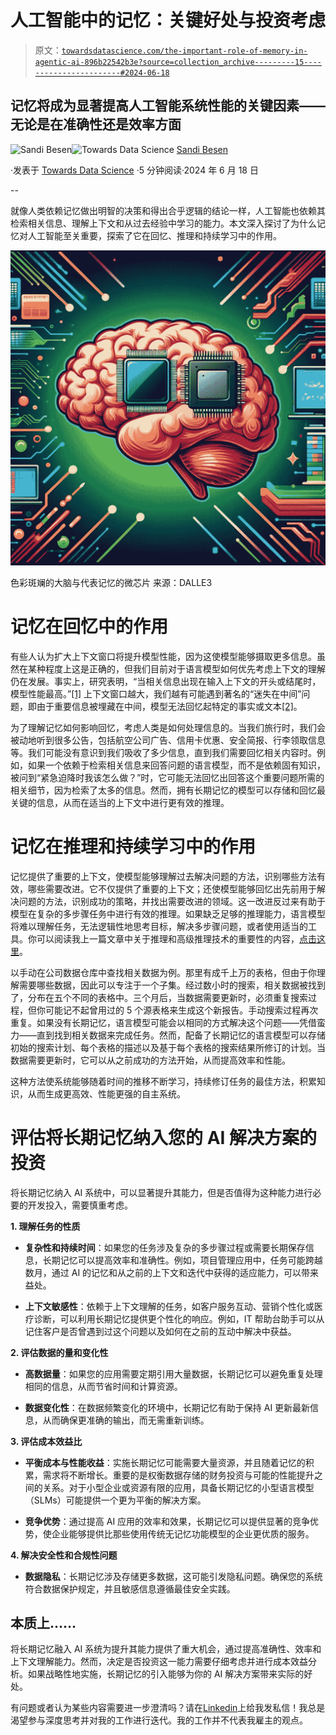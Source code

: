 # 人工智能中的记忆：关键好处与投资考虑

> 原文：[`towardsdatascience.com/the-important-role-of-memory-in-agentic-ai-896b22542b3e?source=collection_archive---------15-----------------------#2024-06-18`](https://towardsdatascience.com/the-important-role-of-memory-in-agentic-ai-896b22542b3e?source=collection_archive---------15-----------------------#2024-06-18)

## 记忆将成为显著提高人工智能系统性能的关键因素——无论是在准确性还是效率方面

[](https://medium.com/@sandibesen?source=post_page---byline--896b22542b3e--------------------------------)![Sandi Besen](https://medium.com/@sandibesen?source=post_page---byline--896b22542b3e--------------------------------)[](https://towardsdatascience.com/?source=post_page---byline--896b22542b3e--------------------------------)![Towards Data Science](https://towardsdatascience.com/?source=post_page---byline--896b22542b3e--------------------------------) [Sandi Besen](https://medium.com/@sandibesen?source=post_page---byline--896b22542b3e--------------------------------)

·发表于 [Towards Data Science](https://towardsdatascience.com/?source=post_page---byline--896b22542b3e--------------------------------) ·5 分钟阅读·2024 年 6 月 18 日

--

就像人类依赖记忆做出明智的决策和得出合乎逻辑的结论一样，人工智能也依赖其检索相关信息、理解上下文和从过去经验中学习的能力。本文深入探讨了为什么记忆对人工智能至关重要，探索了它在回忆、推理和持续学习中的作用。

![](img/0300026eea8f0efe2791300fde5612c2.png)

色彩斑斓的大脑与代表记忆的微芯片 来源：DALLE3

# 记忆在回忆中的作用

有些人认为扩大上下文窗口将提升模型性能，因为这使模型能够摄取更多信息。虽然在某种程度上这是正确的，但我们目前对于语言模型如何优先考虑上下文的理解仍在发展。事实上，研究表明，“当相关信息出现在输入上下文的开头或结尾时，模型性能最高。”[[1]](https://arxiv.org/pdf/2307.03172) 上下文窗口越大，我们越有可能遇到著名的“迷失在中间”问题，即由于重要信息被埋藏在中间，模型无法回忆起特定的事实或文本[[2]](https://dev.to/llmware/why-long-context-windows-for-llms-can-be-deceptive-lost-in-the-middle-problem-oj2)。

为了理解记忆如何影响回忆，考虑人类是如何处理信息的。当我们旅行时，我们会被动地听到很多公告，包括航空公司广告、信用卡优惠、安全简报、行李领取信息等。我们可能没有意识到我们吸收了多少信息，直到我们需要回忆相关内容时。例如，如果一个依赖于检索相关信息来回答问题的语言模型，而不是依赖固有知识，被问到“紧急迫降时我该怎么做？”时，它可能无法回忆出回答这个重要问题所需的相关细节，因为检索了太多的信息。然而，拥有长期记忆的模型可以存储和回忆最关键的信息，从而在适当的上下文中进行更有效的推理。

# 记忆在推理和持续学习中的作用

记忆提供了重要的上下文，使模型能够理解过去解决问题的方法，识别哪些方法有效，哪些需要改进。它不仅提供了重要的上下文；还使模型能够回忆出先前用于解决问题的方法，识别成功的策略，并找出需要改进的领域。这一改进反过来有助于模型在复杂的多步骤任务中进行有效的推理。如果缺乏足够的推理能力，语言模型将难以理解任务，无法逻辑性地思考目标，解决多步骤问题，或者使用适当的工具。你可以阅读我上一篇文章中关于推理和高级推理技术的重要性的内容，[点击这里](https://medium.com/ai-mind-labs/advanced-language-model-reasoning-pre-training-fine-tuning-and-inference-time-techniques-f5c87ad080f5)。

以手动在公司数据仓库中查找相关数据为例。那里有成千上万的表格，但由于你理解需要哪些数据，因此可以专注于一个子集。经过数小时的搜索，相关数据被找到了，分布在五个不同的表格中。三个月后，当数据需要更新时，必须重复搜索过程，但你可能记不起曾用过的 5 个源表格来生成这个新报告。手动搜索过程再次重复。如果没有长期记忆，语言模型可能会以相同的方式解决这个问题——凭借蛮力——直到找到相关数据来完成任务。然而，配备了长期记忆的语言模型可以存储初始的搜索计划、每个表格的描述以及基于每个表格的搜索结果所修订的计划。当数据需要更新时，它可以从之前成功的方法开始，从而提高效率和性能。

这种方法使系统能够随着时间的推移不断学习，持续修订任务的最佳方法，积累知识，从而生成更高效、性能更强的自主系统。

# 评估将长期记忆纳入您的 AI 解决方案的投资

将长期记忆纳入 AI 系统中，可以显著提升其能力，但是否值得为这种能力进行必要的开发投入，需要慎重考虑。

**1\. 理解任务的性质**

+   **复杂性和持续时间**：如果您的任务涉及复杂的多步骤过程或需要长期保存信息，长期记忆可以提高效率和准确性。例如，项目管理应用中，任务可能跨越数月，通过 AI 的记忆和从之前的上下文和迭代中获得的适应能力，可以带来益处。

+   **上下文敏感性**：依赖于上下文理解的任务，如客户服务互动、营销个性化或医疗诊断，可以利用长期记忆提供更个性化的响应。例如，IT 帮助台助手可以从记住客户是否曾遇到过这个问题以及如何在之前的互动中解决中获益。

**2\. 评估数据的量和变化性**

+   **高数据量**：如果您的应用需要定期引用大量数据，长期记忆可以避免重复处理相同的信息，从而节省时间和计算资源。

+   **数据变化性**：在数据频繁变化的环境中，长期记忆有助于保持 AI 更新最新信息，从而确保更准确的输出，而无需重新训练。

**3\. 评估成本效益比**

+   **平衡成本与性能收益**：实施长期记忆可能需要大量资源，并且随着记忆的积累，需求将不断增长。重要的是权衡数据存储的财务投资与可能的性能提升之间的关系。对于小型企业或资源有限的应用，具备长期记忆的小型语言模型（SLMs）可能提供一个更为平衡的解决方案。

+   **竞争优势**：通过提高 AI 应用的效率和效果，长期记忆可以提供显著的竞争优势，使企业能够提供比那些使用传统无记忆功能模型的企业更优质的服务。

**4\. 解决安全性和合规性问题**

+   **数据隐私**：长期记忆涉及存储更多数据，这可能引发隐私问题。确保您的系统符合数据保护规定，并且敏感信息遵循最佳安全实践。

## 本质上……

将长期记忆融入 AI 系统为提升其能力提供了重大机会，通过提高准确性、效率和上下文理解能力。然而，决定是否投资这一能力需要仔细考虑并进行成本效益分析。如果战略性地实施，长期记忆的引入能够为你的 AI 解决方案带来实际的好处。

有问题或者认为某些内容需要进一步澄清吗？请在[Linkedin](https://www.linkedin.com/in/sandibesen/)上给我发私信！我总是渴望参与深度思考并对我的工作进行迭代。我的工作并不代表我雇主的观点。
